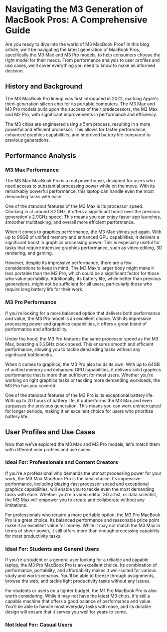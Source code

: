 # Navigating the M3 Generation of MacBook Pros: A Comprehensive Guide

Are you ready to dive into the world of M3 MacBook Pros? In this blog article, we'll be navigating the latest generation of MacBook Pros, specifically the M3 Max and M3 Pro models, to help consumers choose the right model for their needs. From performance analysis to user profiles and use cases, we'll cover everything you need to know to make an informed decision.

## History and Background

The M3 MacBook Pro lineup was first introduced in 2022, marking Apple's third-generation silicon chip for its portable computers. The M3 Max and M3 Pro models build upon the success of their predecessors, the M2 Max and M2 Pro, with significant improvements in performance and efficiency.

The M3 chips are engineered using a 5nm process, resulting in a more powerful and efficient processor. This allows for faster performance, enhanced graphics capabilities, and improved battery life compared to previous generations.

## Performance Analysis

### M3 Max Performance

The M3 Max MacBook Pro is a real powerhouse, designed for users who need access to substantial processing power while on the move. With its remarkably powerful performance, this laptop can handle even the most demanding tasks with ease.

One of the standout features of the M3 Max is its processor speed. Clocking in at around 3.2GHz, it offers a significant boost over the previous generation's 2.9GHz speed. This means you can enjoy faster app launches, smoother multitasking, and overall more efficient performance.

When it comes to graphics performance, the M3 Max shines yet again. With up to 96GB of unified memory and enhanced GPU capabilities, it delivers a significant boost in graphics processing power. This is especially useful for tasks that require intensive graphics performance, such as video editing, 3D rendering, and gaming.

However, despite its impressive performance, there are a few considerations to keep in mind. The M3 Max's larger body might make it less portable than the M3 Pro, which could be a significant factor for those who value portability. Additionally, its battery life, while better than previous generations, might not be sufficient for all users, particularly those who require long battery life for their work.

### M3 Pro Performance

If you're looking for a more balanced option that delivers both performance and value, the M3 Pro model is an excellent choice. With its impressive processing power and graphics capabilities, it offers a great blend of performance and affordability.

Under the hood, the M3 Pro features the same processor speed as the M3 Max, boasting a 3.2GHz clock speed. This ensures smooth and efficient performance, allowing you to tackle demanding tasks without any significant bottlenecks.

When it comes to graphics, the M3 Pro also holds its own. With up to 64GB of unified memory and enhanced GPU capabilities, it delivers solid graphics performance that is more than sufficient for most users. Whether you're working on light graphics tasks or tackling more demanding workloads, the M3 Pro has you covered.

One of the standout features of the M3 Pro is its exceptional battery life. With up to 20 hours of battery life, it outperforms the M3 Max and even surpasses the previous generation. This means you can work uninterrupted for longer periods, making it an excellent choice for users who prioritize battery life.

## User Profiles and Use Cases

Now that we've explored the M3 Max and M3 Pro models, let's match them with different user profiles and use cases:

### Ideal For: Professionals and Content Creators

If you're a professional who demands the utmost processing power for your work, the M3 Max MacBook Pro is the ideal choice. Its impressive performance, including blazing-fast processor speed and exceptional graphics capabilities, will enable you to tackle even the most demanding tasks with ease. Whether you're a video editor, 3D artist, or data scientist, the M3 Max will empower you to create and collaborate without any limitations.

For professionals who require a more portable option, the M3 Pro MacBook Pro is a great choice. Its balanced performance and reasonable price point make it an excellent value for money. While it may not match the M3 Max in terms of sheer power, it still offers more than enough processing capability for most productivity tasks.

### Ideal For: Students and General Users

If you're a student or a general user looking for a reliable and capable laptop, the M3 Pro MacBook Pro is an excellent choice. Its combination of performance, portability, and affordability makes it well-suited for various study and work scenarios. You'll be able to breeze through assignments, browse the web, and tackle light productivity tasks without any issues.

For students or users on a tighter budget, the M1 Pro MacBook Pro is also worth considering. While it may not have the latest M3 chips, it's still a capable machine that offers a good balance of performance and value. You'll be able to handle most everyday tasks with ease, and its durable design will ensure that it serves you well for years to come.

### Not Ideal For: Casual Users